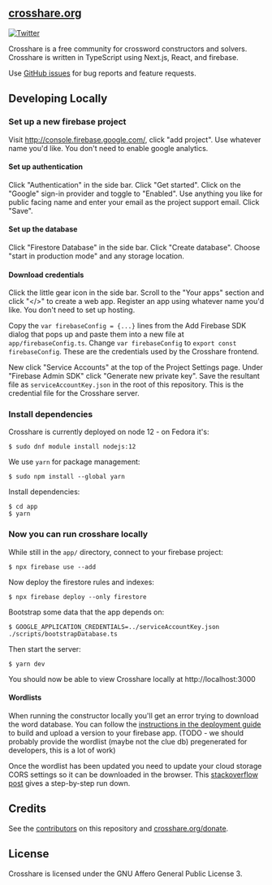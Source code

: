 ## [crosshare.org](https://crosshare.org)

[![Twitter](https://img.shields.io/twitter/follow/crosshareapp?style=social)](https://twitter.com/crosshareapp)

Crosshare is a free community for crossword constructors and solvers. Crosshare is written in TypeScript using Next.js, React, and firebase.

Use [GitHub issues](https://github.com/mdirolf/crosshare/issues) for bug reports and feature requests.

## Developing Locally

### Set up a new firebase project

Visit http://console.firebase.google.com/, click "add project". Use whatever name you'd like. You don't need to enable google analytics.

#### Set up authentication

Click "Authentication" in the side bar. Click "Get started". Click on the "Google" sign-in provider and toggle to "Enabled". Use anything you like for public facing name and enter your email as the project support email. Click "Save".

#### Set up the database

Click "Firestore Database" in the side bar. Click "Create database". Choose "start in production mode" and any storage location.

#### Download credentials

Click the little gear icon in the side bar. Scroll to the "Your apps" section and click "</>" to create a web app. Register an app using whatever name you'd like. You don't need to set up hosting. 

Copy the `var firebaseConfig = {...}` lines from the Add Firebase SDK dialog that pops up and paste them into a new file at `app/firebaseConfig.ts`. Change `var firebaseConfig` to `export const firebaseConfig`. These are the credentials used by the Crosshare frontend.

New click "Service Accounts" at the top of the Project Settings page. Under "Firebase Admin SDK" click "Generate new private key". Save the resultant file as `serviceAccountKey.json` in the root of this repository. This is the credential file for the Crosshare server.

### Install dependencies

Crosshare is currently deployed on node 12 - on Fedora it's:
```shell
$ sudo dnf module install nodejs:12
```

We use `yarn` for package management:
```shell
$ sudo npm install --global yarn
```

Install dependencies:
```shell
$ cd app
$ yarn
```

### Now you can run crosshare locally

While still in the `app/` directory, connect to your firebase project:
```shell
$ npx firebase use --add
```

Now deploy the firestore rules and indexes:
```shell
$ npx firebase deploy --only firestore
```

Bootstrap some data that the app depends on:
```shell
$ GOOGLE_APPLICATION_CREDENTIALS=../serviceAccountKey.json ./scripts/bootstrapDatabase.ts
```

Then start the server:
```shell
$ yarn dev
```

You should now be able to view Crosshare locally at http://localhost:3000

#### Wordlists

When running the constructor locally you'll get an error trying to download the word database. You can follow the [instructions in the deployment guide](/DEPLOY.md#updating-wordlist--clue-database) to build and upload a version to your firebase app. (TODO - we should probably provide the wordlist (maybe not the clue db) pregenerated for developers, this is a lot of work)

Once the wordlist has been updated you need to update your cloud storage CORS settings so it can be downloaded in the browser. This [stackoverflow post](https://stackoverflow.com/a/58613527) gives a step-by-step run down.

## Credits

See the [contributors](https://github.com/mdirolf/crosshare/graphs/contributors) on this repository and [crosshare.org/donate](https://crosshare.org/donate).

## License

Crosshare is licensed under the GNU Affero General Public License 3.
